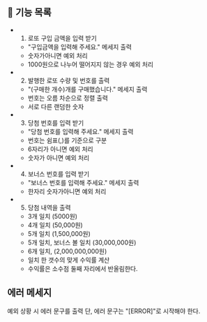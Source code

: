 ## 🚀 기능 목록

- 1. 로또 구입 금액을 입력 받기
  - "구입금액을 입력해 주세요." 메세지 출력
  - 숫자가아니면 예외 처리
  - 1000원으로 나누어 떨어지지 않는 경우 예외 처리
- 2. 발행한 로또 수량 및 번호를 출력
  - "(구매한 개수)개를 구매했습니다." 메세지 출력
  - 번호는 오름 차순으로 정렬 출력
  - 서로 다른 랜덤한 숫자
- 3. 당첨 번호를 입력 받기
  - "당첨 번호를 입력해 주세요." 메세지 출력
  - 번호는 쉼표(,)를 기준으로 구분
  - 6자리가 아니면 예외 처리
  - 숫자가 아니면 예외 처리
- 4. 보너스 번호를 입력 받기
  - "보너스 번호를 입력해 주세요." 메세지 출력
  - 한자리 숫자가아니면 예외 처리

- 5. 당첨 내역을 출력
  - 3개 일치 (5000원)
  - 4개 일치 (50,000원)
  - 5개 일치 (1,500,000원)
  - 5개 일치, 보너스 볼 일치 (30,000,000원)
  - 6개 일치, (2,000,000,000원)
  - 일치 한 갯수의 맞게 수익률 계산
  - 수익률은 소수점 둘째 자리에서 반올림한다.

## 에러 메세지 
예외 상황 시 에러 문구를 출력 단, 에러 문구는 "[ERROR]"로 시작해야 한다. 
